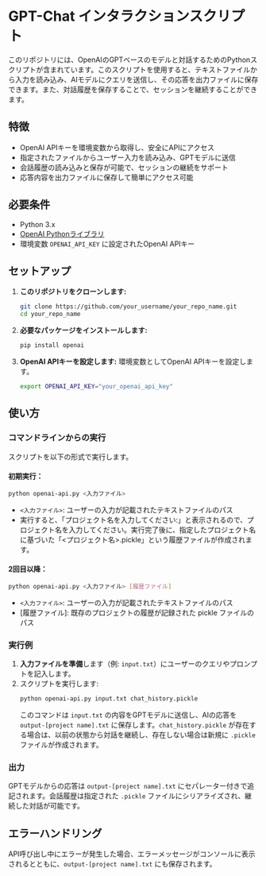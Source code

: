 # GPT-Chat インタラクションスクリプト

このリポジトリには、OpenAIのGPTベースのモデルと対話するためのPythonスクリプトが含まれています。このスクリプトを使用すると、テキストファイルから入力を読み込み、AIモデルにクエリを送信し、その応答を出力ファイルに保存できます。また、対話履歴を保存することで、セッションを継続することができます。

## 特徴

- OpenAI APIキーを環境変数から取得し、安全にAPIにアクセス
- 指定されたファイルからユーザー入力を読み込み、GPTモデルに送信
- 会話履歴の読み込みと保存が可能で、セッションの継続をサポート
- 応答内容を出力ファイルに保存して簡単にアクセス可能

## 必要条件

- Python 3.x
- [OpenAI Pythonライブラリ](https://beta.openai.com/docs/libraries)
- 環境変数 `OPENAI_API_KEY` に設定されたOpenAI APIキー

## セットアップ

1. **このリポジトリをクローンします:**
   ```bash
   git clone https://github.com/your_username/your_repo_name.git
   cd your_repo_name
   ```

2. **必要なパッケージをインストールします:**
   ```bash
   pip install openai
   ```

3. **OpenAI APIキーを設定します:**
   環境変数としてOpenAI APIキーを設定します。
   ```bash
   export OPENAI_API_KEY="your_openai_api_key"
   ```

## 使い方

### コマンドラインからの実行

スクリプトを以下の形式で実行します。

#### 初期実行：

```bash
python openai-api.py <入力ファイル>
```
- `<入力ファイル>`: ユーザーの入力が記載されたテキストファイルのパス
- 実行すると、「プロジェクト名を入力してください:」と表示されるので、プロジェクト名を入力してください。実行完了後に、指定したプロジェクト名に基づいた「<プロジェクト名>.pickle」という履歴ファイルが作成されます。

#### 2回目以降：

```bash
python openai-api.py <入力ファイル> [履歴ファイル]
```

- `<入力ファイル>`: ユーザーの入力が記載されたテキストファイルのパス
- [履歴ファイル]: 既存のプロジェクトの履歴が記録された pickle ファイルのパス

### 実行例

1. **入力ファイルを準備**します（例: `input.txt`）にユーザーのクエリやプロンプトを記入します。
2. スクリプトを実行します:
   ```bash
   python openai-api.py input.txt chat_history.pickle
   ```
   このコマンドは `input.txt` の内容をGPTモデルに送信し、AIの応答を `output-[project name].txt` に保存します。`chat_history.pickle` が存在する場合は、以前の状態から対話を継続し、存在しない場合は新規に `.pickle` ファイルが作成されます。

### 出力

GPTモデルからの応答は `output-[project name].txt` にセパレーター付きで追記されます。会話履歴は指定された `.pickle` ファイルにシリアライズされ、継続した対話が可能です。

## エラーハンドリング

API呼び出し中にエラーが発生した場合、エラーメッセージがコンソールに表示されるとともに、`output-[project name].txt` にも保存されます。
